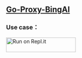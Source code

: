## [Go-Proxy-BingAI](https://github.com/adams549659584/go-proxy-bingai)


### Use case：
<a href="https://repl.it/github/miller405/Repbi">
  <img alt="Run on Repl.it" src="https://repl.it/badge/github/yzsong06/Replit-Go-Proxy-BingAi" style="height: 40px; width: 190px;" />
</a>
